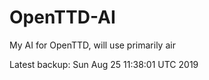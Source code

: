 # OpenTTD-AI
My AI for OpenTTD, will use primarily air

Latest backup: Sun Aug 25 11:38:01 UTC 2019
